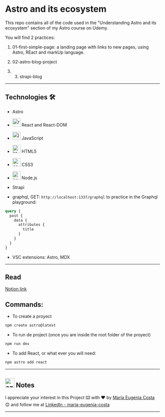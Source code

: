 # Astro and its ecosystem

This repo contains all of the code used in the "Understanding Astro and its ecosystem" section of my Astro course on Udemy.

You will find 2 practices:

1. 01-first-simple-page: a landing page with links to new pages, using Astro, REact and markUp language.

2. 02-astro-blog-project

3. 3. strapi-blog


---

## Technologies 🛠️

- Astro

- <img width="26" height="26" src="https://img.icons8.com/office/26/react.png" alt="react"/> React and React-DOM

- <img width="26" height="26" src="https://img.icons8.com/color/426/javascript--v1.png" alt="javascript"/> JavaScript

- <img width="26" height="26" src="https://img.icons8.com/color/26/html-5--v1.png" alt="html5"/> HTML5

- <img width="26" height="26" src="https://img.icons8.com/color/26/css3.png" alt="css3"/> CSS3

- <img width="26" height="26" src="https://img.icons8.com/fluency/26/node-js.png" alt="nodejs"/> Node.js

- Strapi

- graphql, GET: `http://localhost:1337/graphql` to practice in the Graphql playground:

```graphql
query {
  post {
    data {
      attributes {
        title
      }
    }
  }
}
```

- VSC extensions: Astro, MDX

---

## Read

[Notion link](https://www.notion.so/Book-Getting-started-with-Astro-a0d0e141793241819352b3b59d790de0)


## Commands:

- To create a proyect 
```BASH
npm create astro@latest
```

- To run de project (once you are inside the root folder of the proyect)

```BASH
npm run dev
```

- To add React, or what ever you will need:

```BASH
npm astro add react
```

---

## <img width="30" height="30" src="https://img.icons8.com/dusk/30/apple-notes.png" alt="apple-notes"/> Notes

I appreciate your interest in this Project ⌨️ with ❤️ by [María Eugenia Costa](https://github.com/eugenia1984) 😊 and follow me at [LinkedIn - maria-eugenia-costa](https://www.linkedin.com/in/maria-eugenia-costa/)

---
